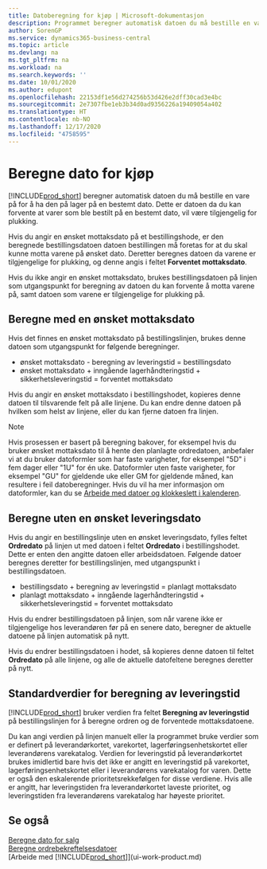 ```yaml
---
title: Datoberegning for kjøp | Microsoft-dokumentasjon
description: Programmet beregner automatisk datoen du må bestille en vare på for å ha den på lager på en bestemt dato. Dette er datoen da du kan forvente at varer som ble bestilt på en bestemt dato, vil være tilgjengelig for plukking.
author: SorenGP
ms.service: dynamics365-business-central
ms.topic: article
ms.devlang: na
ms.tgt_pltfrm: na
ms.workload: na
ms.search.keywords: ''
ms.date: 10/01/2020
ms.author: edupont
ms.openlocfilehash: 22153df1e56d274256b53d426e2dff30cad3e4bc
ms.sourcegitcommit: 2e7307fbe1eb3b34d0ad9356226a19409054a402
ms.translationtype: HT
ms.contentlocale: nb-NO
ms.lasthandoff: 12/17/2020
ms.locfileid: "4758595"
---
```

# <a name="date-calculation-for-purchases"></a>Beregne dato for kjøp

[!INCLUDE[prod_short](includes/prod_short.md)] beregner automatisk datoen du må bestille en vare på for å ha den på lager på en bestemt dato. Dette er datoen da du kan forvente at varer som ble bestilt på en bestemt dato, vil være tilgjengelig for plukking.  

Hvis du angir en ønsket mottaksdato på et bestillingshode, er den beregnede bestillingsdatoen datoen bestillingen må foretas for at du skal kunne motta varene på ønsket dato. Deretter beregnes datoen da varene er tilgjengelige for plukking, og denne angis i feltet **Forventet mottaksdato**.  

Hvis du ikke angir en ønsket mottaksdato, brukes bestillingsdatoen på linjen som utgangspunkt for beregning av datoen du kan forvente å motta varene på, samt datoen som varene er tilgjengelige for plukking på.  

## <a name="calculating-with-a-requested-receipt-date"></a>Beregne med en ønsket mottaksdato

Hvis det finnes en ønsket mottaksdato på bestillingslinjen, brukes denne datoen som utgangspunkt for følgende beregninger.  

- ønsket mottaksdato - beregning av leveringstid = bestillingsdato  
- ønsket mottaksdato + inngående lagerhåndteringstid + sikkerhetsleveringstid = forventet mottaksdato  

Hvis du angir en ønsket mottaksdato i bestillingshodet, kopieres denne datoen til tilsvarende felt på alle linjene. Du kan endre denne datoen på hvilken som helst av linjene, eller du kan fjerne datoen fra linjen.  

> [!NOTE]
> Hvis prosessen er basert på beregning bakover, for eksempel hvis du bruker ønsket mottaksdato til å hente den planlagte ordredatoen, anbefaler vi at du bruker datoformler som har faste varigheter, for eksempel "5D" i fem dager eller "1U" for én uke. Datoformler uten faste varigheter, for eksempel "GU" for gjeldende uke eller GM for gjeldende måned, kan resultere i feil datoberegninger. Hvis du vil ha mer informasjon om datoformler, kan du se [Arbeide med datoer og klokkeslett i kalenderen](ui-enter-date-ranges.md).

## <a name="calculating-without-a-requested-delivery-date"></a>Beregne uten en ønsket leveringsdato

Hvis du angir en bestillingslinje uten en ønsket leveringsdato, fylles feltet **Ordredato** på linjen ut med datoen i feltet **Ordredato** i bestillingshodet. Dette er enten den angitte datoen eller arbeidsdatoen. Følgende datoer beregnes deretter for bestillingslinjen, med utgangspunkt i bestillingsdatoen.  

- bestillingsdato + beregning av leveringstid = planlagt mottaksdato  
- planlagt mottaksdato + inngående lagerhåndteringstid + sikkerhetsleveringstid = forventet mottaksdato  

Hvis du endrer bestillingsdatoen på linjen, som når varene ikke er tilgjengelige hos leverandøren før på en senere dato, beregner de aktuelle datoene på linjen automatisk på nytt.  

Hvis du endrer bestillingsdatoen i hodet, så kopieres denne datoen til feltet **Ordredato** på alle linjene, og alle de aktuelle datofeltene beregnes deretter på nytt.  

## <a name="default-values-for-lead-time-calculation"></a>Standardverdier for beregning av leveringstid

[!INCLUDE[prod_short](includes/prod_short.md)] bruker verdien fra feltet **Beregning av leveringstid** på bestillingslinjen for å beregne ordren og de forventede mottaksdatoene.  

Du kan angi verdien på linjen manuelt eller la programmet bruke verdier som er definert på leverandørkortet, varekortet, lagerføringsenhetskortet eller leverandørens varekatalog.
Verdien for leveringstid på leverandørkortet brukes imidlertid bare hvis det ikke er angitt en leveringstid på varekortet, lagerføringsenhetskortet eller i leverandørens varekatalog for varen. Dette er også den eskalerende prioritetsrekkefølgen for disse verdiene. Hvis alle er angitt, har leveringstiden fra leverandørkortet laveste prioritet, og leveringstiden fra leverandørens varekatalog har høyeste prioritet.  

## <a name="see-also"></a>Se også

[Beregne dato for salg](sales-date-calculation-for-sales.md)   
[Beregne ordrebekreftelsesdatoer](sales-how-to-calculate-order-promising-dates.md)  
[Arbeide med [!INCLUDE[prod_short](includes/prod_short.md)]](ui-work-product.md)  
